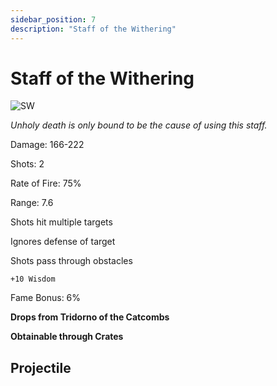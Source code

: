 ```yaml
---
sidebar_position: 7
description: "Staff of the Withering"
---
```


# Staff of the Withering

![SW](https://vwiki.valorserver.com/api/item/picture/staff%20of%20the%20withering)

<i>Unholy death is only bound to be the cause of using this staff.</i>

Damage: 166-222

Shots: 2

Rate of Fire: 75%

Range: 7.6

Shots hit multiple targets

Ignores defense of target

Shots pass through obstacles

    +10 Wisdom

Fame Bonus: 6%

**Drops from Tridorno of the Catcombs**

**Obtainable through Crates**

## Projectile
